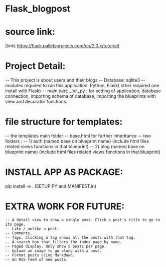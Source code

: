 # Flask_blogpost
# source link:
[link] https://flask.palletsprojects.com/en/2.0.x/tutorial/

# Project Detail:
  -- This project is about users and their blogs
  --  Database: sqlite3
   -- modules required to run this application: Python, Flask( other required one install with Flask)
  --  main part: _init_py : for setting of application, database connection, importing schema of database, importing the    blueprints with view and decorator functions.

# file structure for templates:
   -- the templates main folder
   -- base.html for further inheritance
  --  two folders : 
            --   1) auth (named base on blueprint name) (include html files related views functions in that blueprint)
            --   2) blog (named base on blueprint name) (include html files related views functions in that blueprint)

# INSTALL APP AS PACKAGE:
   pip install -e . (SETUP.PY and MANIFEST.in)

# EXTRA WORK FOR FUTURE:
    -- A detail view to show a single post. Click a post’s title to go to its page.
    -- Like / unlike a post.
    -- Comments.
    -- Tags. Clicking a tag shows all the posts with that tag.
    -- A search box that filters the index page by name.
    -- Paged display. Only show 5 posts per page.
    -- Upload an image to go along with a post.
    -- Format posts using Markdown.
    -- An RSS feed of new posts.
